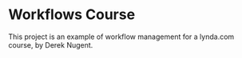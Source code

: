 # Workflows Course

This project is an example of workflow management for a lynda.com course, by Derek Nugent.